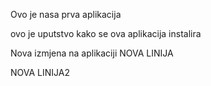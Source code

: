 Ovo je nasa prva aplikacija 


ovo je uputstvo kako se ova aplikacija instalira

Nova izmjena na aplikaciji
NOVA LINIJA

NOVA LINIJA2


